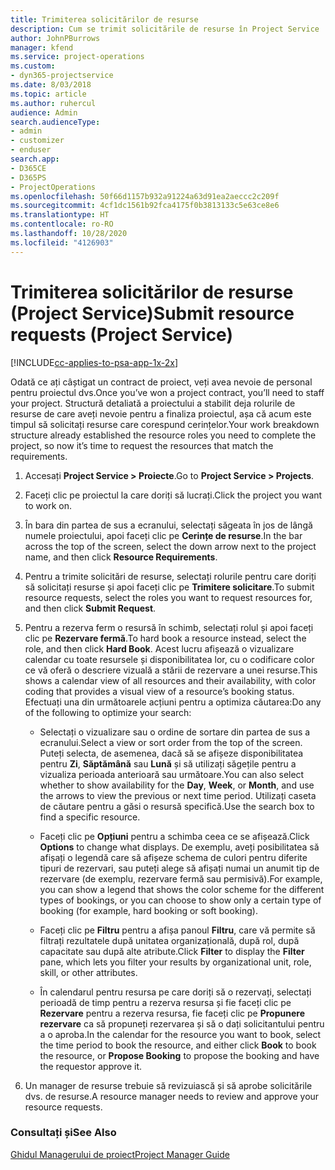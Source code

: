 ```yaml
---
title: Trimiterea solicitărilor de resurse
description: Cum se trimit solicitările de resurse în Project Service
author: JohnPBurrows
manager: kfend
ms.service: project-operations
ms.custom:
- dyn365-projectservice
ms.date: 8/03/2018
ms.topic: article
ms.author: ruhercul
audience: Admin
search.audienceType:
- admin
- customizer
- enduser
search.app:
- D365CE
- D365PS
- ProjectOperations
ms.openlocfilehash: 50f66d1157b932a91224a63d91ea2aeccc2c209f
ms.sourcegitcommit: 4cf1dc1561b92fca4175f0b3813133c5e63ce8e6
ms.translationtype: HT
ms.contentlocale: ro-RO
ms.lasthandoff: 10/28/2020
ms.locfileid: "4126903"
---
```

# <a name="submit-resource-requests-project-service"></a><span data-ttu-id="7f7f7-103">Trimiterea solicitărilor de resurse (Project Service)</span><span class="sxs-lookup"><span data-stu-id="7f7f7-103">Submit resource requests (Project Service)</span></span>

[!INCLUDE[cc-applies-to-psa-app-1x-2x](../includes/cc-applies-to-psa-app-1x-2x.md)]

<span data-ttu-id="7f7f7-104">Odată ce ați câștigat un contract de proiect, veți avea nevoie de personal pentru proiectul dvs.</span><span class="sxs-lookup"><span data-stu-id="7f7f7-104">Once you’ve won a project contract, you’ll need to staff your project.</span></span> <span data-ttu-id="7f7f7-105">Structură detaliată a proiectului a stabilit deja rolurile de resurse de care aveți nevoie pentru a finaliza proiectul, așa că acum este timpul să solicitați resurse care corespund cerințelor.</span><span class="sxs-lookup"><span data-stu-id="7f7f7-105">Your work breakdown structure already established the resource roles you need to complete the project, so now it’s time to request the resources that match the requirements.</span></span>  
  
1.  <span data-ttu-id="7f7f7-106">Accesați **Project Service > Proiecte**.</span><span class="sxs-lookup"><span data-stu-id="7f7f7-106">Go to **Project Service > Projects**.</span></span>  
  
2.  <span data-ttu-id="7f7f7-107">Faceți clic pe proiectul la care doriți să lucrați.</span><span class="sxs-lookup"><span data-stu-id="7f7f7-107">Click the project you want to work on.</span></span>  
  
3.  <span data-ttu-id="7f7f7-108">În bara din partea de sus a ecranului, selectați săgeata în jos de lângă numele proiectului, apoi faceți clic pe **Cerințe de resurse**.</span><span class="sxs-lookup"><span data-stu-id="7f7f7-108">In the bar across the top of the screen, select the down arrow next to the project name, and then click **Resource Requirements**.</span></span>  
  
4.  <span data-ttu-id="7f7f7-109">Pentru a trimite solicitări de resurse, selectați rolurile pentru care doriți să solicitați resurse și apoi faceți clic pe **Trimitere solicitare**.</span><span class="sxs-lookup"><span data-stu-id="7f7f7-109">To submit resource requests, select the roles you want to request resources for, and then click **Submit Request**.</span></span>  
  
5.  <span data-ttu-id="7f7f7-110">Pentru a rezerva ferm o resursă în schimb, selectați rolul și apoi faceți clic pe **Rezervare fermă**.</span><span class="sxs-lookup"><span data-stu-id="7f7f7-110">To hard book a resource instead, select the role, and then click **Hard Book**.</span></span> <span data-ttu-id="7f7f7-111">Acest lucru afișează o vizualizare calendar cu toate resursele și disponibilitatea lor, cu o codificare color ce vă oferă o descriere vizuală a stării de rezervare a unei resurse.</span><span class="sxs-lookup"><span data-stu-id="7f7f7-111">This shows a calendar view of all resources and their availability, with color coding that provides a visual view of a resource’s booking status.</span></span> <span data-ttu-id="7f7f7-112">Efectuați una din următoarele acțiuni pentru a optimiza căutarea:</span><span class="sxs-lookup"><span data-stu-id="7f7f7-112">Do any of the following to optimize your search:</span></span>  
  
    -   <span data-ttu-id="7f7f7-113">Selectați o vizualizare sau o ordine de sortare din partea de sus a ecranului.</span><span class="sxs-lookup"><span data-stu-id="7f7f7-113">Select a view or sort order from the top of the screen.</span></span> <span data-ttu-id="7f7f7-114">Puteți selecta, de asemenea, dacă să se afișeze disponibilitatea pentru **Zi**, **Săptămână** sau **Lună** și să utilizați săgețile pentru a vizualiza perioada anterioară sau următoare.</span><span class="sxs-lookup"><span data-stu-id="7f7f7-114">You can also select whether to show availability for the **Day**, **Week**, or **Month**, and use the arrows to view the previous or next time period.</span></span> <span data-ttu-id="7f7f7-115">Utilizați caseta de căutare pentru a găsi o resursă specifică.</span><span class="sxs-lookup"><span data-stu-id="7f7f7-115">Use the search box to find a specific resource.</span></span>  
  
    -   <span data-ttu-id="7f7f7-116">Faceți clic pe **Opțiuni** pentru a schimba ceea ce se afișează.</span><span class="sxs-lookup"><span data-stu-id="7f7f7-116">Click **Options** to change what displays.</span></span> <span data-ttu-id="7f7f7-117">De exemplu, aveți posibilitatea să afișați o legendă care să afișeze schema de culori pentru diferite tipuri de rezervari, sau puteți alege să afișați numai un anumit tip de rezervare (de exemplu, rezervare fermă sau permisivă).</span><span class="sxs-lookup"><span data-stu-id="7f7f7-117">For example, you can show a legend that shows the color scheme for the different types of bookings, or you can choose to show only a certain type of booking (for example, hard booking or soft booking).</span></span>  
  
    -   <span data-ttu-id="7f7f7-118">Faceți clic pe **Filtru** pentru a afișa panoul **Filtru**, care vă permite să filtrați rezultatele după unitatea organizațională, după rol, după capacitate sau după alte atribute.</span><span class="sxs-lookup"><span data-stu-id="7f7f7-118">Click **Filter** to display the **Filter** pane, which lets you filter your results by organizational unit, role, skill, or other attributes.</span></span>  
  
    -   <span data-ttu-id="7f7f7-119">În calendarul pentru resursa pe care doriți să o rezervați, selectați perioadă de timp pentru a rezerva resursa și fie faceți clic pe **Rezervare** pentru a rezerva resursa, fie faceți clic pe **Propunere rezervare** ca să propuneți rezervarea și să o dați solicitantului pentru a o aproba.</span><span class="sxs-lookup"><span data-stu-id="7f7f7-119">In the calendar for the resource you want to book, select the time period to book the resource, and either click **Book** to book the resource, or **Propose Booking** to propose the booking and have the requestor approve it.</span></span>  
  
6.  <span data-ttu-id="7f7f7-120">Un manager de resurse trebuie să revizuiască și să aprobe solicitările dvs. de resurse.</span><span class="sxs-lookup"><span data-stu-id="7f7f7-120">A resource manager needs to review and approve your resource requests.</span></span>  
  
### <a name="see-also"></a><span data-ttu-id="7f7f7-121">Consultați și</span><span class="sxs-lookup"><span data-stu-id="7f7f7-121">See Also</span></span>  
 [<span data-ttu-id="7f7f7-122">Ghidul Managerului de proiect</span><span class="sxs-lookup"><span data-stu-id="7f7f7-122">Project Manager Guide</span></span>](../psa/project-manager-guide.md)
